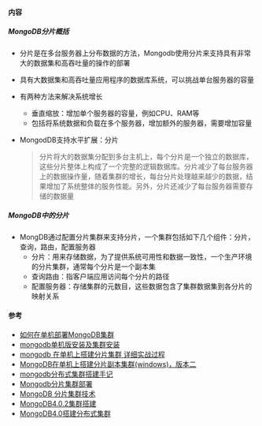 
#### 内容
##### MongoDB分片概括
* 分片是在多台服务器上分布数据的方法，Mongodb使用分片来支持具有非常大的数据集和高吞吐量的操作的部署
* 具有大数据集和高吞吐量应用程序的数据库系统，可以挑战单台服务器的容量

* 有两种方法来解决系统增长
  * 垂直缩放：增加单个服务器的容量，例如CPU、RAM等
  * 包括将系统数据和负载在多个服务器，增加额外的服务器，需要增加容量

* MongodDB支持水平扩展：分片
  > 分片将大的数据集分配到多台主机上，每个分片是一个独立的数据库，这些分片整体上构成了一个完整的逻辑数据库。分片减少了每台服务器上的数据操作量，随着集群的增长，每台分片处理越来越少的数据，结果增加了系统整体的服务性能。另外，分片还减少了每台服务器需要存储的数据量

##### MongoDB中的分片
* MongDB通过配置分片集群来支持分片，一个集群包括如下几个组件：分片，查询，路由，配置服务器
  * 分片：用来存储数据，为了提供系统可用性和数据一致性，一个生产环境的分片集群，通常每个分片是一个副本集
  * 查询路由：指客户端应用访问每个分片的路径
  * 配置服务器：存储集群的元数目，这些数据包含了集群数据集到各分片的映射关系



#### 参考
* [如何在单机部署MongoDB集群](https://www.jianshu.com/p/663103de8ed5)
* [mongodb单机版安装及集群安装](https://blog.csdn.net/qq_36305027/article/details/80561222)
* [mongodb 在单机上搭建分片集群 详细实战过程](https://blog.csdn.net/mchdba/article/details/51884319)
* [MongoDB在单机上搭建分片副本集群(windows)，版本二](http://www.cnblogs.com/a-horse-mosaic/p/9284297.html)
* [mongodb分布式集群搭建手记](https://www.cnblogs.com/littleatp/p/8563273.html)
* [Mongodb分片集群部署](https://www.jianshu.com/p/cb55bb333e2d)
* [MongoDB 分片集群技术](https://www.cnblogs.com/clsn/p/8214345.html)
* [MongoDB4.0.2集群搭建](https://www.jianshu.com/p/e1855a1d38b7)
* [MongoDB4.0搭建分布式集群](https://blog.csdn.net/kevinmcy/article/details/82712074)